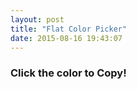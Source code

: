 ```yaml
---
layout: post
title: "Flat Color Picker"
date: 2015-08-16 19:43:07
---
```


<script 
    src="//cdnjs.cloudflare.com/ajax/libs/zeroclipboard/2.2.0/ZeroClipboard.min.js"
></script>

<style>
    .wrapper .row div[class^="col-sm-"]{
        min-height: 128px;
        color: #ecf0f1;
    }
    .wrapper .row div[class^="col-sm-"] table{
        width: 100%;
        position: relative;
        min-height: 128px;
    }
    .wrapper .row div[class^="col-sm-"] td{
        vertical-align: middle;
        text-align: center;
    }
</style>

<div class="wrapper">
    <h3 class="text-center">
        Click the color to Copy!
    </h3>
    <div class="row" id="colors-wrapper">
    </div>
</div>

<script>
    var colors = [
        {name: "Turquoise", value: "#1abc9c"},
        {name: "Emerald", value: "#2ecc71"},
        {name: "Peter River", value: "#3498db"},
        {name: "Amethyst", value: "#9b59b6"},
        {name: "Wet Asphalt", value: "#34495e"},

        {name: "Sun Flower", value: "#f1c40f"},
        {name: "Carrot", value: "#e67e22"},
        {name: "Alizarin", value: "#e74c3c"},
        {name: "Clouds", value: "#ecf0f1", color: "#bdc3c7"},
        {name: "Concrete", value: "#95a5a6"},

        {name: "Green Sea", value: "#16a085"},
        {name: "Nephritis", value: "#27ae60"},
        {name: "Belize Hole", value: "#2980b9"},
        {name: "Wisteria", value: "#8e44ad"},
        {name: "Midnight Blue", value: "#2c3e50"},

        {name: "Orange", value: "#f39c12"},
        {name: "Pumpkin", value: "#d35400"},
        {name: "Pomegranate", value: "#c0392b"},
        {name: "Silver", value: "#bdc3c7"},
        {name: "Asbestos", value: "#7f8c8d"},
    ];

    for(var i = 0;i < colors.length;i++){
        $("#colors-wrapper").append(new ColorView(colors[i]));
    }

    function ColorView(color){
        var el = $("<div "+
            "class='col-sm-3'"+
            "data-clipboard-text='"+color.value+
            "'><table><tr><td>"
        );
        var target = el.find("td");
        target.html("<b>"+color.name+"</b>");
        if(color.color != null){
            target.find("b").css("color", color.color);
        }
        el.css('background-color', color.value);
        toCopy(el[0]);
        return el;
    }

    function toCopy(el){
        var client = new ZeroClipboard(el);
        client.on("ready", function(readyEvent){
            client.on("aftercopy", function(event){
                var value = $(event.target).find("b").html();
                $(event.target).find("b").text("Copied!");
                setTimeout(function(){
                    $(event.target).find("b").html(value);
                }, 1000);
            });
        });
    }
</script>